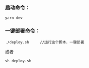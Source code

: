### 启动命令：

```
yarn dev
```

### 一键部署命令：

```
./deploy.sh     //运行这个脚本，一键部署
```

或者

```
sh deploy.sh
```